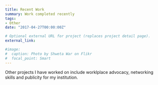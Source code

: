 ```yaml
---
title: Recent Work
summary: Work completed recently
tags:
- Other
date: "2017-04-27T00:00:00Z"

# Optional external URL for project (replaces project detail page).
external_link: 

#image:
#  caption: Photo by Shweta War on Flikr
#  focal_point: Smart
---
```


Other projects I have worked on include worklplace advocacy, networking skills and publicity for my institution.